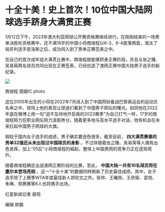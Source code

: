 # 十全十美！史上首次！10位中国大陆网球选手跻身大满贯正赛

1月12日下午，2023年澳大利亚网球公开赛资格赛继续进行。在刚刚结束的一场男单决胜轮资格赛中，还不满18岁的中国小将商竣程以6-3、6-4直落两盘，淘汰了匈牙利选手皮洛斯之后，成功闯入到了男单正赛签表之中。

在自己的首次成年组大满贯比赛中，商竣程就能够跻身正赛阶段，并且与张之臻、吴易昺两名球员共同出现在正赛签表，已经创造了澳网正赛中国大陆男子选手的新纪录。

![](https://inews.gtimg.com/newsapp_bt/0/15142175391/1000)

商竣程 图据IC photo

这位2005年出生的小将在2022年7月进入到了中国网协备战巴黎奥运会的运动员名单之中，球场上他的表现让球迷们看到了中国男子网坛的曙光。如同他在2022年底在微博上用一句“迫不及待地开启我的2023赛季”为自己打气一样，17岁的商竣程努力在职业网坛努力汲取养分。随着更多地与高水平选手对话，他有机会在未来扛起中国男子网球的大旗。

相较于国内女子选手的成绩，男子确实要逊色很多，截至目前， **四大满贯赛事的男单32强还从未出现过中国球员的身影**
。不过伴随着张之臻、吴易昺等人偶有出色发挥，加上“05后”小将商竣程的崛起，整体上中国男网的竞争力正在逐渐爬升。

随着商竣程确定出战澳网正赛阶段的比赛，至此， **中国大陆一共有10名球员将在墨尔本登场亮相**
，这一“十全十美”的数据同样刷新了历史最佳成绩。其中，女子选手除了上赛季WTA年度最佳新人郑钦文之外，张帅、王曦雨、王欣瑜、袁悦、朱琳、郑赛赛等6人也将携手出场。

红星新闻记者 裴晗

编辑 欧鹏

